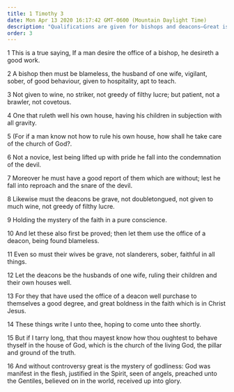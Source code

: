 ```yaml
---
title: 1 Timothy 3
date: Mon Apr 13 2020 16:17:42 GMT-0600 (Mountain Daylight Time)
description: "Qualifications are given for bishops and deacons—Great is the mystery of godliness."
order: 3
---
```


1 This is a true saying, If a man desire the office of a bishop, he desireth a good work.

2 A bishop then must be blameless, the husband of one wife, vigilant, sober, of good behaviour, given to hospitality, apt to teach.

3 Not given to wine, no striker, not greedy of filthy lucre; but patient, not a brawler, not covetous.

4 One that ruleth well his own house, having his children in subjection with all gravity.

5 (For if a man know not how to rule his own house, how shall he take care of the church of God?.

6 Not a novice, lest being lifted up with pride he fall into the condemnation of the devil.

7 Moreover he must have a good report of them which are without; lest he fall into reproach and the snare of the devil.

8 Likewise must the deacons be grave, not doubletongued, not given to much wine, not greedy of filthy lucre.

9 Holding the mystery of the faith in a pure conscience.

10 And let these also first be proved; then let them use the office of a deacon, being found blameless.

11 Even so must their wives be grave, not slanderers, sober, faithful in all things.

12 Let the deacons be the husbands of one wife, ruling their children and their own houses well.

13 For they that have used the office of a deacon well purchase to themselves a good degree, and great boldness in the faith which is in Christ Jesus.

14 These things write I unto thee, hoping to come unto thee shortly.

15 But if I tarry long, that thou mayest know how thou oughtest to behave thyself in the house of God, which is the church of the living God, the pillar and ground of the truth.

16 And without controversy great is the mystery of godliness: God was manifest in the flesh, justified in the Spirit, seen of angels, preached unto the Gentiles, believed on in the world, received up into glory.
